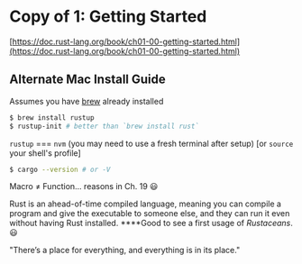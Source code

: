 # Copy of 1: Getting Started

[https://doc.rust-lang.org/book/ch01-00-getting-started.html](https://doc.rust-lang.org/book/ch01-00-getting-started.html)

## Alternate Mac Install Guide

Assumes you have [brew]([https://brew.sh](https://brew.sh/)) already installed

```bash
$ brew install rustup 
$ rustup-init # better than `brew install rust`
```

`rustup` === `nvm`
(you may need to use a fresh terminal after setup) [or `source` your shell's profile]

```bash
$ cargo --version # or -V
```

Macro ≠ Function... reasons in Ch. 19 😃

Rust is an ahead-of-time compiled language, meaning you can compile a program and give the executable to someone else, and they can run it even without having Rust installed. ****Good to see a first usage of *Rustaceans*. 😃

"There’s a place for everything, and everything is in its place."
